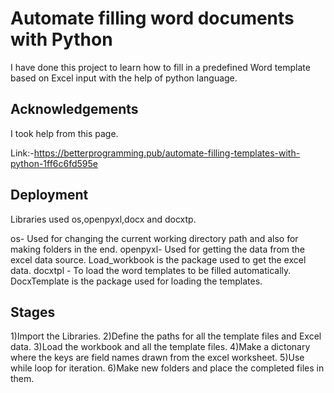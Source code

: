
# Automate filling word documents with Python

I have done this project to learn how to fill in a predefined Word template based on Excel input with the help of python language.



## Acknowledgements
I took help from this page. 

Link:-https://betterprogramming.pub/automate-filling-templates-with-python-1ff6c6fd595e

## Deployment

Libraries used os,openpyxl,docx and docxtp.

os- Used for changing the current working directory path and also for making folders in the end.
openpyxl- Used for getting the data from the excel data source. Load_workbook is the package used to get the excel data.
docxtpl - To load the word templates to be filled automatically. DocxTemplate is the package used for loading the templates.

## Stages

1)Import the Libraries.
2)Define the paths for all the template files and Excel data.
3)Load the workbook and all the template files.
4)Make a dictonary where the keys are field names drawn from the excel worksheet.
5)Use while loop for iteration.
6)Make new folders and place the completed files in them.

